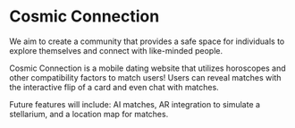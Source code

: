 # Cosmic Connection
We aim to create a community that provides a safe space for individuals to explore themselves and connect with like-minded people.

Cosmic Connection  is a mobile dating website that utilizes horoscopes and other compatibility factors to match users! Users can reveal matches with the interactive flip of a card and even chat with matches. 

Future features will include: AI matches, AR integration to simulate a stellarium, and a location map for matches.
